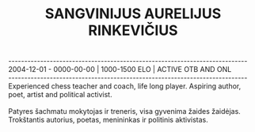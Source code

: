 <!DOCTYPE html>
<html>
  <h1 align="center">
    SANGVINIJUS AURELIJUS RINKEVIČIUS
  </h1>
  <p1 align="center">
    <br>---------------------------------------------------------------------------</br>
    2004-12-01 - 0000-00-00 | 1000-1500 ELO | ACTIVE OTB AND ONL
    <br>---------------------------------------------------------------------------</br>
    Experienced chess teacher and coach, life long player. Aspiring author, poet, artist and political activist.
    <br><br>Patyres šachmatu mokytojas ir treneris, visa gyvenima žaides žaidėjas. Trokštantis autorius, poetas, menininkas ir politinis aktivistas.</br></br>
  </p1>
</html>
